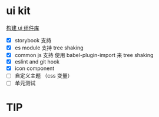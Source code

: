 # ui kit

[构建 ui 组件库](https://qinzhen001.github.io/2019/03/22/%E6%9E%84%E5%BB%BAui%E7%BB%84%E4%BB%B6%E5%BA%93-myblog/)

- [x] storybook 支持
- [x] es module 支持 tree shaking
- [x] common js 支持 使用 babel-plugin-import 来 tree shaking
- [x] eslint and git hook
- [x] icon component
- [ ] 自定义主题 （css 变量）
- [ ] 单元测试

# TIP
